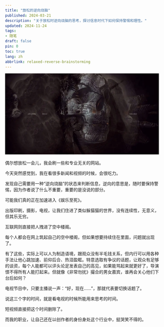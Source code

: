 ```yaml
---
title: "放松的逆向烧脑"
published: 2024-03-21
description: "关于放松时逆向烧脑的思考，探讨信息时代下如何保持警惕和理性。"
updated: 2024-11-24
tags: 
- 随笔
draft: false
pin: 0
toc: true
lang: zh
abbrlink: relaxed-reverse-brainstorming
---
```


![封面](./_images/放松的逆向烧脑-1754569722003.webp)

偶尔想放松一会儿，我会刷一些和专业无关的网站。

今天突然感觉到，我在看很多新闻和视频的时候，会很吃力。

发现自己需要用一种“逆向烧脑”的状态来判断信息，逆向的意思是，随时要保持警惕，因为作者说了什么不重要，重要的是没说的部分。

可能我们真的正在加速进入《娱乐至死》。

出版印刷，摄影，电视，让我们住进了类似躲猫猫的世界，没有连续性，无意义，但其乐无穷。

互联网则直接把人拽进了空中楼阁。

每个人都会在网上筑起自己的空中楼阁，但如果想要持续住在里面，问题就出现了。

有了这些，实际上可以人为制造语境，跟观众没有半毛钱关系，但内行可以用各种手法让他心跳加速、前仰后合、热泪盈眶。特意选取有争议的话题，让观众有足够的谈资，每个人能都可以评头论足发表自己的高见，如果能骂起来就更好了，导演恨不得所有人能打起来。但就像《非常勿扰》撮合的男女嘉宾，谁再会关心他们下台后如何？

电视节目中，只要主播说一声：“好，现在……”，那就代表要切换话题了。

说这三个字的时间，就是看电视的时候所能用来思考的时间。

短视频直接把这个时间删除了。

而我的职业，让自己还在以创作者的身份身处这个行业中，挺哭笑不得的。